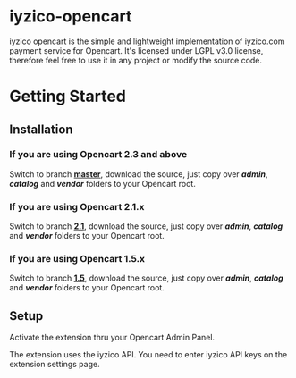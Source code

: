 # iyzico-opencart

iyzico opencart is the simple and lightweight implementation of iyzico.com payment service for Opencart. It's licensed under LGPL v3.0 license, therefore feel free to use it in any project or modify the source code.

# Getting Started

## Installation

### If you are using Opencart 2.3 and above

Switch to branch **[master](https://github.com/kahvedigital/iyzico-opencart/tree/master)**, download the source, just copy over _**admin**_, _**catalog**_ and _**vendor**_ folders to your Opencart root.

### If you are using Opencart 2.1.x

Switch to branch **[2.1](https://github.com/kahvedigital/iyzico-opencart/tree/2.1)**, download the source, just copy over _**admin**_, _**catalog**_ and _**vendor**_ folders to your Opencart root.

### If you are using Opencart 1.5.x

Switch to branch **[1.5](https://github.com/kahvedigital/iyzico-opencart/tree/1.5)**, download the source, just copy over _**admin**_, _**catalog**_ and _**vendor**_ folders to your Opencart root.


## Setup

Activate the extension thru your Opencart Admin Panel.

The extension uses the iyzico API. You need to enter iyzico API keys on the extension settings page.